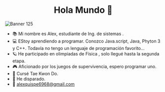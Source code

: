 <h1 align="center">Hola Mundo 👋 </h1>

![Banner 125](https://github.com/NuzEstrada/NuzEstrada/assets/159297691/9a3209e1-412a-4f50-9b2f-1b466d901379)


- 📚 Mi nombre es Alex, estudiante de Ing. de sistemas .
- 💻 EStoy aprendiendo a programar. Conozco Java.script, Java, Phyton 3 y C++. Todavía no tengo un lenguaje de programación favorito...
- 🪐 He participado en olimpiadas de Física , solo llegué hasta la segunda etapa.
- 🎮 Aficionado por los juegos de supervivencia, espero programar uno.
- 🥋 Cursé Tae Kwon Do.
- 🔫 He disparado.
- 📧 alexquispe6968@gmail.com
  
